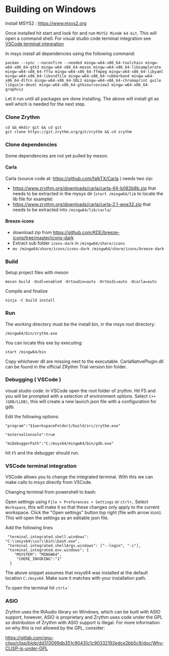 <!---
SPDX-FileCopyrightText: © 2022 Alexandros Theodotou <alex@zrythm.org>
SPDX-FileCopyrightText: © 2020 Sidar Talei, Matthieu Talbot
SPDX-License-Identifier: FSFAP
-->

# Building on Windows

Install MSYS2 : https://www.msys2.org

Once installed hit start and look for and run `MSYS2 MinGW 64-bit`. This will open a command shell.
For visual studio code terminal integration see [VSCode terminal integration](#vsint)

In msys install all dependencies using the following command:

```
pacman --sync --noconfirm --needed mingw-w64-x86_64-toolchain mingw-w64-x86_64-gtk3 mingw-w64-x86_64-meson mingw-w64-x86_64-libsamplerate mingw-w64-x86_64-fftw mingw-w64-x86_64-ffmpeg mingw-w64-x86_64-libyaml mingw-w64-x86_64-libsndfile mingw-w64-x86_64-rubberband mingw-w64-x86_64-dlfcn mingw-w64-x86_64-SDL2 mingw-w64-x86_64-chromaprint guile libguile-devel mingw-w64-x86_64-gtksourceview3 mingw-w64-x86_64-graphviz
```

Let it run until all packages are done installing.
The above will install git as well which is needed for the next step.

### Clone Zrythm

```
cd && mkdir git && cd git
git clone https://git.zrythm.org/git/zrythm && cd zrythm
```

### Clone dependencies
Some dependencies are not yet pulled by meson.

#### Carla

Carla (source code at: https://github.com/falkTX/Carla ) needs two zip:
* https://www.zrythm.org/downloads/carla/carla-64-b082b8b.zip that needs to be extracted in the mysys dir (`start /mingw64/lib` to locate the lib file for example)
* https://www.zrythm.org/downloads/carla/carla-2.1-woe32.zip that needs to be extracted into `/mingw64/lib/carla/`

#### Breeze-icons

* download zip from https://github.com/KDE/breeze-icons/tree/master/icons-dark
* Extract sub folder `icons-dark` in `/mingw64/share/icons`
* `mv /mingw64/share/icons/icons-dark /mingw64/share/icons/breeze-dark`


### Build
Setup project files with meson
```
meson build -Dsdl=enabled -Drtaudio=auto -Drtmidi=auto -Dcarla=auto
```

Compile and finalize
```
ninja -C build install
```

### Run
The working directory must be the install bin, in the msys root directory:
```
/mingw64/bin/zrythm.exe
```
You can locate this exe by executing:
```
start /mingw64/bin
```

Copy whichever dll are missing next to the executable.
CarlaNativePlugin.dll can be found in the official ZRythm Trial version bin folder.

### Debugging ( VSCode )
visual studio code:
In VSCode open the root folder of zrythm. Hit F5 and you will be prompted with a selection of environment options.
Select `C++(GDB/LLDB)`, this will create a new launch.json file with a configuration for gdb.

Edit the following options:

`"program":"${workspaceFolder}/build/src/zrythm.exe"`

`"externalConsole":true`

`"miDebuggerPath":"C:/msys64/mingw64/bin/gdb.exe"`

hit `F5` and the debugger should run.

### VSCode terminal integration
VSCode allows you to change the integrated terminal. With this we can make calls to msys directly from VSCode.

Changing terminal from powershell to bash:

Open settings using `File > Preferences > Settings` or `ctrl+,`
Select `Workspace`, this will make it so that these changes only apply to the current workspace.
Click the "Open settings" button top right (file with arrow icon). This will open the settings as an editable json file.

Add the following lines

```
 "terminal.integrated.shell.windows": "C:\\msys64\\usr\\bin\\bash.exe",
 "terminal.integrated.shellArgs.windows": ["--login", "-i"],
 "terminal.integrated.env.windows": {
    "MSYSTEM": "MINGW64",
     "CHERE_INVOKING":"1"
  }
```

The above snippet assumes that msys64 was installed at the default location `C:/msys64`.
Make sure it matches with your installation path.

To open the terminal hit `ctrl`+`` ` ``

### ASIO

Zrythm uses the RtAudio library on Windows, which
can be built with ASIO support, however,
ASIO is proprietary and Zrythm uses code under the
GPL so distribution of Zrythm with ASIO support is
illegal. For more information on why this is not
allowed by the GPL, consider:

<https://gitlab.com/gnu-clisp/clisp/blob/dd313099db351c90431c1c90332192edce2bb5c9/doc/Why-CLISP-is-under-GPL>
